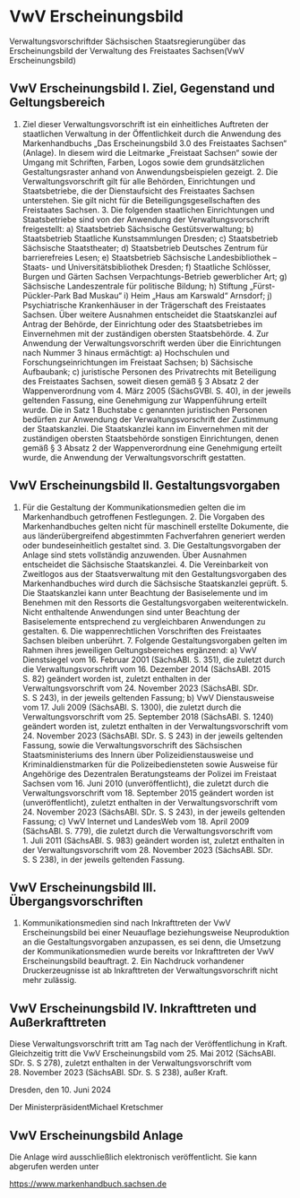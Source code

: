 # VwV Erscheinungsbild

Verwaltungsvorschriftder Sächsischen Staatsregierungüber das Erscheinungsbild der Verwaltung des Freistaates Sachsen(VwV Erscheinungsbild)

## VwV Erscheinungsbild I. Ziel, Gegenstand und Geltungsbereich

1. Ziel dieser Verwaltungsvorschrift ist ein einheitliches Auftreten der staatlichen Verwaltung in der Öffentlichkeit durch die Anwendung des Markenhandbuchs „Das Erscheinungsbild 3.0 des Freistaates Sachsen“ (Anlage). In diesem wird die Leitmarke „Freistaat Sachsen“ sowie der Umgang mit Schriften, Farben, Logos sowie dem grundsätzlichen Gestaltungsraster anhand von Anwendungsbeispielen gezeigt. 2. Die Verwaltungsvorschrift gilt für alle Behörden, Einrichtungen und Staatsbetriebe, die der Dienstaufsicht des Freistaates Sachsen unterstehen. Sie gilt nicht für die Beteiligungsgesellschaften des Freistaates Sachsen. 3. Die folgenden staatlichen Einrichtungen und Staatsbetriebe sind von der Anwendung der Verwaltungsvorschrift freigestellt: a) Staatsbetrieb Sächsische Gestütsverwaltung; b) Staatsbetrieb Staatliche Kunstsammlungen Dresden; c) Staatsbetrieb Sächsische Staatstheater; d) Staatsbetrieb Deutsches Zentrum für barrierefreies Lesen; e) Staatsbetrieb Sächsische Landesbibliothek – Staats- und Universitätsbibliothek Dresden; f) Staatliche Schlösser, Burgen und Gärten Sachsen Verpachtungs-Betrieb gewerblicher Art; g) Sächsische Landeszentrale für politische Bildung; h) Stiftung „Fürst-Pückler-Park Bad Muskau“ i) Heim „Haus am Karswald“ Arnsdorf; j) Psychiatrische Krankenhäuser in der Trägerschaft des Freistaates Sachsen. Über weitere Ausnahmen entscheidet die Staatskanzlei auf Antrag der Behörde, der Einrichtung oder des Staatsbetriebes im Einvernehmen mit der zuständigen obersten Staatsbehörde. 4. Zur Anwendung der Verwaltungsvorschrift werden über die Einrichtungen nach Nummer 3 hinaus ermächtigt: a) Hochschulen und Forschungseinrichtungen im Freistaat Sachsen; b) Sächsische Aufbaubank; c) juristische Personen des Privatrechts mit Beteiligung des Freistaates Sachsen, soweit diesen gemäß § 3 Absatz 2 der Wappenverordnung vom 4. März 2005 (SächsGVBl. S. 40), in der jeweils geltenden Fassung, eine Genehmigung zur Wappenführung erteilt wurde. Die in Satz 1 Buchstabe c genannten juristischen Personen bedürfen zur Anwendung der Verwaltungsvorschrift der Zustimmung der Staatskanzlei. Die Staatskanzlei kann im Einvernehmen mit der zuständigen obersten Staatsbehörde sonstigen Einrichtungen, denen gemäß § 3 Absatz 2 der Wappenverordnung eine Genehmigung erteilt wurde, die Anwendung der Verwaltungsvorschrift gestatten. 
## VwV Erscheinungsbild II. Gestaltungsvorgaben

1. Für die Gestaltung der Kommunikationsmedien gelten die im Markenhandbuch getroffenen Festlegungen. 2. Die Vorgaben des Markenhandbuches gelten nicht für maschinell erstellte Dokumente, die aus länderübergreifend abgestimmten Fachverfahren generiert werden oder bundeseinheitlich gestaltet sind. 3. Die Gestaltungsvorgaben der Anlage sind stets vollständig anzuwenden. Über Ausnahmen entscheidet die Sächsische Staatskanzlei. 4. Die Vereinbarkeit von Zweitlogos aus der Staatsverwaltung mit den Gestaltungsvorgaben des Markenhandbuches wird durch die Sächsische Staatskanzlei geprüft. 5. Die Staatskanzlei kann unter Beachtung der Basiselemente und im Benehmen mit den Ressorts die Gestaltungsvorgaben weiterentwickeln. Nicht enthaltende Anwendungen sind unter Beachtung der Basiselemente entsprechend zu vergleichbaren Anwendungen zu gestalten. 6. Die wappenrechtlichen Vorschriften des Freistaates Sachsen bleiben unberührt. 7. Folgende Gestaltungsvorgaben gelten im Rahmen ihres jeweiligen Geltungsbereiches ergänzend: a) VwV Dienstsiegel vom 16. Februar 2001 (SächsABl. S. 351), die zuletzt durch die Verwaltungsvorschrift vom 16. Dezember 2014 (SächsABl. 2015 S. 82) geändert worden ist, zuletzt enthalten in der Verwaltungsvorschrift vom 24. November 2023 (SächsABl. SDr. S. S 243), in der jeweils geltenden Fassung; b) VwV Dienstausweise vom 17. Juli 2009 (SächsABl. S. 1300), die zuletzt durch die Verwaltungsvorschrift vom 25. September 2018 (SächsABl. S. 1240) geändert worden ist, zuletzt enthalten in der Verwaltungsvorschrift vom 24. November 2023 (SächsABl. SDr. S. S 243) in der jeweils geltenden Fassung, sowie die Verwaltungsvorschrift des Sächsischen Staatsministeriums des Innern über Polizeidienstausweise und Kriminaldienstmarken für die Polizeibediensteten sowie Ausweise für Angehörige des Dezentralen Beratungsteams der Polizei im Freistaat Sachsen vom 16. Juni 2010 (unveröffentlicht), die zuletzt durch die Verwaltungsvorschrift vom 18. September 2015 geändert worden ist (unveröffentlicht), zuletzt enthalten in der Verwaltungsvorschrift vom 24. November 2023 (SächsABl. SDr. S. S 243), in der jeweils geltenden Fassung; c) VwV Internet und LandesWeb vom 18. April 2009 (SächsABl. S. 779), die zuletzt durch die Verwaltungsvorschrift vom 1. Juli 2011 (SächsABl. S. 983) geändert worden ist, zuletzt enthalten in der Verwaltungsvorschrift vom 28. November 2023 (SächsABl. SDr. S. S 238), in der jeweils geltenden Fassung. 
## VwV Erscheinungsbild III. Übergangsvorschriften

1. Kommunikationsmedien sind nach Inkrafttreten der VwV Erscheinungsbild bei einer Neuauflage beziehungsweise Neuproduktion an die Gestaltungsvorgaben anzupassen, es sei denn, die Umsetzung der Kommunikationsmedien wurde bereits vor Inkrafttreten der VwV Erscheinungsbild beauftragt. 2. Ein Nachdruck vorhandener Druckerzeugnisse ist ab Inkrafttreten der Verwaltungsvorschrift nicht mehr zulässig. 
## VwV Erscheinungsbild IV. Inkrafttreten und Außerkrafttreten

Diese Verwaltungsvorschrift tritt am Tag nach der Veröffentlichung in Kraft. Gleichzeitig tritt die VwV Erscheinungsbild vom 25. Mai 2012 (SächsABl. SDr. S. S 278), zuletzt enthalten in der Verwaltungsvorschrift vom 28. November 2023 (SächsABl. SDr. S. S 238), außer Kraft.

Dresden, den 10. Juni 2024

Der MinisterpräsidentMichael Kretschmer


## VwV Erscheinungsbild Anlage

Die Anlage wird ausschließlich elektronisch veröffentlicht. Sie kann abgerufen werden unter

https://www.markenhandbuch.sachsen.de

